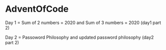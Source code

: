 # AdventOfCode

Day 1 = Sum of 2 numbers = 2020 and Sum of 3 numbers = 2020 (day1 part 2)

Day 2 = Passoword Philosophy and updated password philosophy (day2 part 2)
